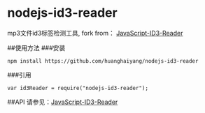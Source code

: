 # nodejs-id3-reader
mp3文件id3标签检测工具,
fork from： <a href="https://github.com/aadsm/JavaScript-ID3-Reader">JavaScript-ID3-Reader</a>


##使用方法
###安装
<p><code>npm install https://github.com/huanghaiyang/nodejs-id3-reader</code></p>
###引用
<p><code>var id3Reader = require("nodejs-id3-reader");</code></p>

##API
请参见：<a href="https://github.com/aadsm/JavaScript-ID3-Reader">JavaScript-ID3-Reader</a>